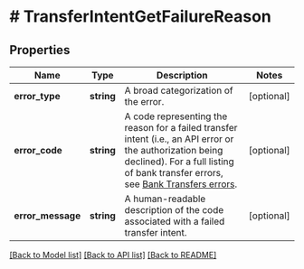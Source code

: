# # TransferIntentGetFailureReason

## Properties

Name | Type | Description | Notes
------------ | ------------- | ------------- | -------------
**error_type** | **string** | A broad categorization of the error. | [optional]
**error_code** | **string** | A code representing the reason for a failed transfer intent (i.e., an API error or the authorization being declined).  For a full listing of bank transfer errors, see [Bank Transfers errors](https://plaid.com/docs/errors/bank-transfers/). | [optional]
**error_message** | **string** | A human-readable description of the code associated with a failed transfer intent. | [optional]

[[Back to Model list]](../../README.md#models) [[Back to API list]](../../README.md#endpoints) [[Back to README]](../../README.md)
